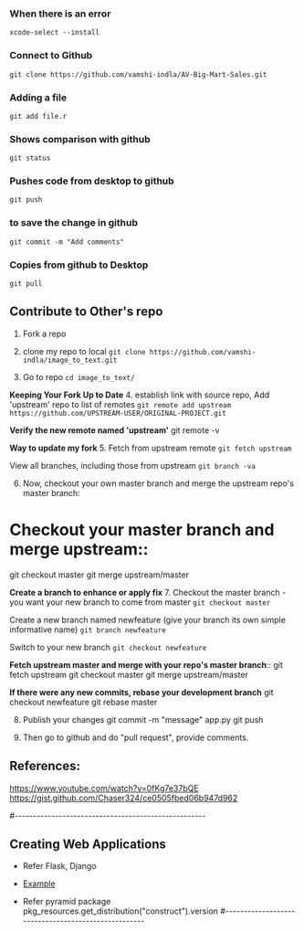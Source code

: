 ### When there is an error
```xcode-select --install```

### Connect to Github
```git clone https://github.com/vamshi-indla/AV-Big-Mart-Sales.git```

### Adding a file
```git add file.r```

### Shows comparison with github
```git status```

### Pushes code from desktop to github
```git push```

### to save the change in github
```git commit -m "Add comments"```

### Copies from github to Desktop
```git pull```

## Contribute to Other's repo 
1. Fork a repo
2. clone my repo to local 
```git clone https://github.com/vamshi-indla/image_to_text.git```

3. Go to repo
```cd image_to_text/```

**Keeping Your Fork Up to Date**
4. establish link with source repo, Add 'upstream' repo to list of remotes
```git remote add upstream https://github.com/UPSTREAM-USER/ORIGINAL-PROJECT.git```

__Verify the new remote named 'upstream'__
git remote -v

**Way to update my fork**
5. Fetch from upstream remote
```git fetch upstream```

View all branches, including those from upstream
```git branch -va```

6. Now, checkout your own master branch and merge the upstream repo's master branch:
# Checkout your master branch and merge upstream::
git checkout master
git merge upstream/master

**Create a branch to enhance or apply fix**
7. Checkout the master branch - you want your new branch to come from master
```git checkout master```

Create a new branch named newfeature (give your branch its own simple informative name)
```git branch newfeature```

Switch to your new branch
```git checkout newfeature```


**Fetch upstream master and merge with your repo's master branch**::
git fetch upstream
git checkout master
git merge upstream/master

**If there were any new commits, rebase your development branch**
git checkout newfeature
git rebase master

8. Publish your changes
git commit  -m "message" app.py
git push

9. Then go to github and do "pull request", provide comments.

## References: 
https://www.youtube.com/watch?v=0fKg7e37bQE
https://gist.github.com/Chaser324/ce0505fbed06b947d962


#----------------------------------------------------
## Creating Web Applications
- Refer Flask, Django
- [Example](https://github.com/rishab-sharma/ocr_on_android)


- Refer pyramid package
pkg_resources.get_distribution("construct").version
#----------------------------------------------------
